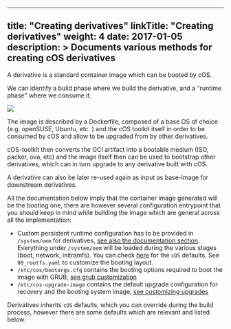 
---
title: "Creating derivatives"
linkTitle: "Creating derivatives"
weight: 4
date: 2017-01-05
description: >
  Documents various methods for creating cOS derivatives
---

A derivative is a standard container image which can be booted by cOS. 

We can identify a build phase where we build the derivative, and a "runtime phase" where we consume it.

![](https://docs.google.com/drawings/d/e/2PACX-1vTTOJ0G4aMpdfSHv13sgPIIFCTK3SDIlcqmDxfPbGz0AlpNPTz1FTUigr-9co33c6MwXhDcead5nWFw/pub?w=1270&h=717
)

The image is described by a Dockerfile, composed of a base OS of choice (e.g. openSUSE, Ubuntu, etc. ) and the cOS toolkit itself in order to be consumed by cOS and allow to be upgraded from by other derivatives. 

cOS-toolkit then converts the OCI artifact into a bootable medium (ISO, packer, ova, etc) and the image itself then can be used to bootstrap other derivatives, which can in turn upgrade to any derivative built with cOS.

A derivative can also be later re-used again as input as base-image for downstream derivatives.

All the documentation below imply that the container image generated will be the booting one, there are however several configuration entrypoint that you should keep in mind while building the image which are general across all the implementation:

- Custom persistent runtime configuration has to be provided in `/system/oem` for derivatives, [see also the documentation section](../customizing/configuration_persistency).  Everything under `/system/oem` will be loaded during the various stages (boot, network, initramfs). You can check [here](https://github.com/rancher-sandbox/cOS-toolkit/tree/e411d8b3f0044edffc6fafa39f3097b471ef46bc/packages/cloud-config/oem) for the `cOS` defaults. See `00_rootfs.yaml` to customize the booting layout.
- `/etc/cos/bootargs.cfg` contains the booting options required to boot the image with GRUB, [see grub customization](../customizing/configure_grub)
- `/etc/cos-upgrade-image` contains the default upgrade configuration for recovery and the booting system image, [see customizing upgrades](../customizing/upgrades)

Derivatives inherits `cOS` defaults, which you can override during the build process, however there are some defaults which are relevant and listed below:

